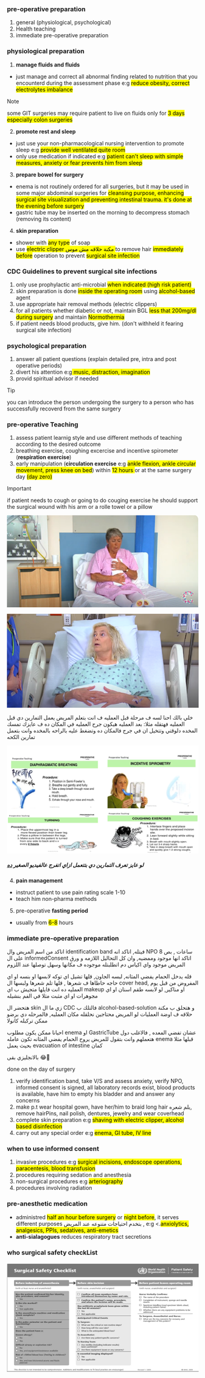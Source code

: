 ### pre-operative preparation
1. general (physiological, psychological)
2. Health teaching
3. immediate pre-operative preparation

### physiological preparation
1. **manage fluids and fluids**
- just manage and correct all abnormal finding related to nutrition that you encounterd during the assessment phase e:g <mark>reduce obesity, correct electrolytes imbalance</mark>
> [!NOTE]
> some GIT surgeries may require patient to live on fluids only for <mark>3 days</mar> especially <mark> colon surgeries </mark>
2. **promote rest and sleep**
- just use your non-pharmacological nursing intervention to promote sleep e:g <mark>provide well ventilated quite room</mark>
- only use medication if indicated e:g <mark> patient can't sleep with simple measures, anxiety or fear prevents him from sleep</mark>
3. **prepare bowel for surgery**
- enema is not routinely ordered for all surgeries, but it may be used in some major abdominal surgeries for <mark>cleansing purpose, enhancing surgical site visualization and preventing intestinal trauma. it's done <mark> at the evening before surgery</mark>
- gastric tube may be inserted on the morning to decompress stomach (removing its content)
4. **skin preparation**
- shower with <mark> any type</mark> of soap
- use <mark>electric clipper مكنة حلاقه مش موس </mark> to remove hair <mark>immediately before</mark> operation to prevent <mark> surgical site infection</mark>

### CDC Guidelines to prevent surgical site infections
1. only use prophylactic anti-microbial <mark>when indicated (high risk patient)</mark>
2. skin preparation is done <mark>inside the operating room</mark> using <mark> alcohol-based</mark> agent
3. use appropriate hair removal methods (electric clippers)
4. for all patients whether diabetic or not, maintain BGL <mark>less that 200mg/dl during surgery</mark> and maintain <mark>Normothermia</mark>
5. if patient needs blood products, give him. (don't withheld it fearing surgical site infection)

### psychological preparation
1. answer all patient questions (explain detailed pre, intra and post operative periods)
2. divert his attention e:g<mark> music, distraction, imagination</mark>
3. provid spiritual advisor if needed
> [!TIP]
> you can introduce the person undergoing the surgery to a person who has successfully recoverd from the same surgery

### pre-operative Teaching
1. assess patient learnig style and use different methods of teaching according to the desired outcome
2. breathing exercise, coughing excercise and incentive spirometer (**respiration exercise**)
3. early manipulation (**circulation exercise** e:g <mark>ankle flexion, ankle circular movement, press knee on bed</mark>) within <mark> 12 hours </mark> or at the same surgery day <mark>(day zero)</mark>
> [!IMPORTANT]
> if patient needs to cough or going to do couging exercise he should support the surgical wound with his arm or a rolle towel or a pillow

![supportedSurgicalWound](./imgs/supportWound.png)

![support with pillow](./imgs/soupportWithPillowpng.png)

خلي بالك احنا لسه ف مرحلة قبل العمليه ف انت بتعلم المريض يعمل  التمارين دي قبل العمليه فهتقله مثلا: بعد العمليه هيكون جرح العمليه في المكان ده ف عايزك تمسك المخده دلوقتي وتتخيل ان في جرح فالمكان ده وتضغط عليه بالراحه بالمخده وانت بتعمل تمارين الكحه

![exercises](./imgs/exercises.png)

##### لو عايز تعرف التمارين دي بتتعمل ازاي اتفرج عالفيديو الصغير [ده](https://youtu.be/flIV8c38zDE?si=tNzERhQSeVwu70Ih)

4. **pain management**
- instruct patient to use pain rating scale 1-10
- teach him non-pharma methods
5. pre-operative **fasting period**
- usually from <mark> 6-8</mark> hours

### immediate pre-operative preparation
اتاكد من اسم المريض وال identification band فيتله, اتاكد انه NPO 8 ساعات , بص على ال informedConsent اتاكد انها موجود وممضيه, وان كل التحاليل اللازمه و ورق المريض موجود واي اكياس دم اتطلبتله موجوده ف مكانها وسهل توصلها عند اللزوم

قله يدخل الحمام يفضي المثانه, لبسه الجاون, قلها تشيل اي توكه لابسها او بنسه او اي حاجه حاطاها ف شعرها , قلها تلم شعرها ولبسها ال cover head, المفروض من قبل يوم العمليه ده انت قايلها متجيش ب اي makeup او مناكير, لو لابسه طقم اسنان او اي مجوهرات او اي مثبت مثلا في الفم بنشيله

هتحضر ال skin زي ما ال CDC فالتلك ب alcohol-based-solution و هتحلق ب مكنة حلاقه ف اوضة العمليات لو المريض محتاجين نحلقله مكان العمليه, فالمرحله دي برضو ممكن تركبله كانولا 

احيانا ممكن يكون مطلوب enema او GastricTube عشان تفضي المعده , فالاغلب دول هتعملهم وانت بتقول للمريض يروح الحمام يفضي المثانه تكون عامله enema قبلها مثلا بحيث يعمل evacuation of intestine كمان 

بالانجليزي بقى 😂💚

done on the day of surgery
1. verify identification band, take V/S and assess anxiety, verify NPO, informed consent is signed, all laboratory records exist, blood products is available, have him to empty his bladder and and answer any concerns
2. make p.t wear hospital gown, have her/him to braid long hair يلم شعره, remove hairPins, nail polish, dentures, jewelry and wear coverhead
3. complete skin preparation e:g <mark>shaving with electric clipper, alcohol based disinfection</mark>
4. carry out any special order e:g <mark>enema, GI tube, IV line</mark>

### when to use informed consent
1. invasive procedures e:g <mark>surgical incisions, endoscope operations, paracentesis, blood transfusion</mark>
2. procedures requiring sedation and anesthesia
3. non-surgical procedures e:g <mark>arteriography</mark>
4. procedures involving radiation

### pre-anesthetic medication
- administred <mark>half an hour before surgery</mark> or <mark>night before</mark>, it serves different purposes بتخدم احتياجات متنوعه عند المريض , e:g <.<mark>anxiolytics, analgesics, PPIs, sedatives, anti-emetics</mark>
- **anti-sialagogues** reduces respiratory tract secretions

### who surgical safety checkList

![](./imgs/surgical-safety.png)
